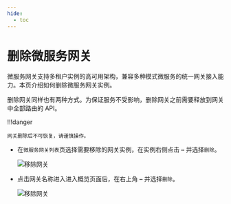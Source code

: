 ```yaml
---
hide:
  - toc
---
```


# 删除微服务网关

微服务网关支持多租户实例的高可用架构，兼容多种模式微服务的统一网关接入能力。本页介绍如何删除微服务网关实例。

删除网关同样也有两种方式。为保证服务不受影响，删除网关之前需要释放到网关中全部路由的 API。

!!!danger

    网关删除后不可恢复，请谨慎操作。

- 在`微服务网关列表`页选择需要移除的网关实例，在实例右侧点击 **`⋯`** 并选择`删除`。

    ![移除网关](https://community-github.cn-sh2.ufileos.com/daocloud-docs-images/docs/skoala/ms-gateway/gateway/imgs/delete.png)

- 点击网关名称进入进入概览页面后，在右上角 **`⋯`** 并选择`删除`。

    ![移除网关](https://community-github.cn-sh2.ufileos.com/daocloud-docs-images/docs/skoala/ms-gateway/gateway/imgs/delete-gateway.png)
